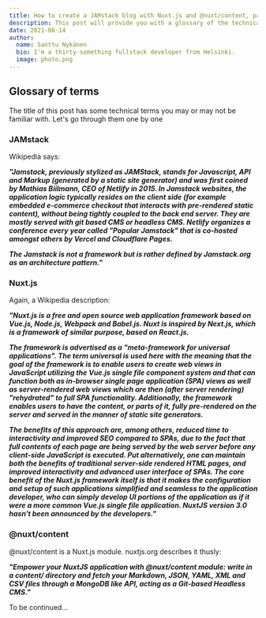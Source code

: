 ```yaml
---
title: How to create a JAMstack blog with Nuxt.js and @nuxt/content, part 1
description: This post will provide you with a glossary of the technical terms you need to know as well as the reasoning behind choosing those technologies
date: 2021-08-14
author:
  name: Santtu Nykänen
  bio: I'm a thirty-something fullstack developer from Helsinki.
  image: photo.png
---
```


## Glossary of terms
The title of this post has some technical terms you may or may not be 
familiar with. Let's go through them one by one

### JAMstack
Wikipedia says:

___"Jamstack, previously stylized as JAMStack, stands for Javascript, API 
and Markup (generated by a static site generator) and was first coined by 
Mathias Biilmann, CEO of Netlify in 2015. In Jamstack websites, the 
application logic typically resides on the client side (for example 
embedded e-commerce checkout that interacts with pre-rendered static 
content), without being tightly coupled to the back end server. They are 
mostly served with git based CMS or headless CMS. Netlify organizes a 
conference every year called "Popular Jamstack" that is co-hosted amongst 
others by Vercel and Cloudflare Pages.___

___The Jamstack is not a framework but is rather defined by Jamstack.org 
as an architecture pattern."___

### Nuxt.js

Again, a Wikipedia description:

___"Nuxt.js is a free and open source web application framework based on 
Vue.js, Node.js, Webpack and Babel.js. Nuxt is inspired by Next.js, which 
is a framework of similar purpose, based on React.js.___

___The framework is advertised as a "meta-framework for universal 
applications". The term universal is used here with the meaning that the 
goal of the framework is to enable users to create web views in JavaScript 
utilizing the Vue.js single file component system and that can function 
both as in-browser single page application (SPA) views as well as 
server-rendered web views which are then (after server rendering) 
"rehydrated" to full SPA functionality. Additionally, the framework 
enables users to have the content, or parts of it, fully pre-rendered on 
the server and served in the manner of static site generators.___

___The benefits of this approach are, among others, reduced time to 
interactivity and improved SEO compared to SPAs, due to the fact that full 
contents of each page are being served by the web server before any 
client-side JavaScript is executed. Put alternatively, one can maintain 
both the benefits of traditional server-side rendered HTML pages, and 
improved interactivity and advanced user interface of SPAs. The core 
benefit of the Nuxt.js framework itself is that it makes the configuration 
and setup of such applications simplified and seamless to the application 
developer, who can simply develop UI portions of the application as if it 
were a more common Vue.js single file application. NuxtJS version 3.0 
hasn't been announced by the developers."___

### @nuxt/content

@nuxt/content is a Nuxt.js module. nuxtjs.org describes it thusly:

___"Empower your NuxtJS application with @nuxt/content module: write in a 
content/ directory and fetch your Markdown, JSON, YAML, XML and CSV files 
through a MongoDB like API, acting as a Git-based Headless CMS."___

To be continued...

